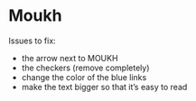 # Moukh

Issues to fix:

  - the arrow next to MOUKH
  - the checkers (remove completely)
  - change the color of the blue links 
  - make the text bigger so that it’s easy to read
